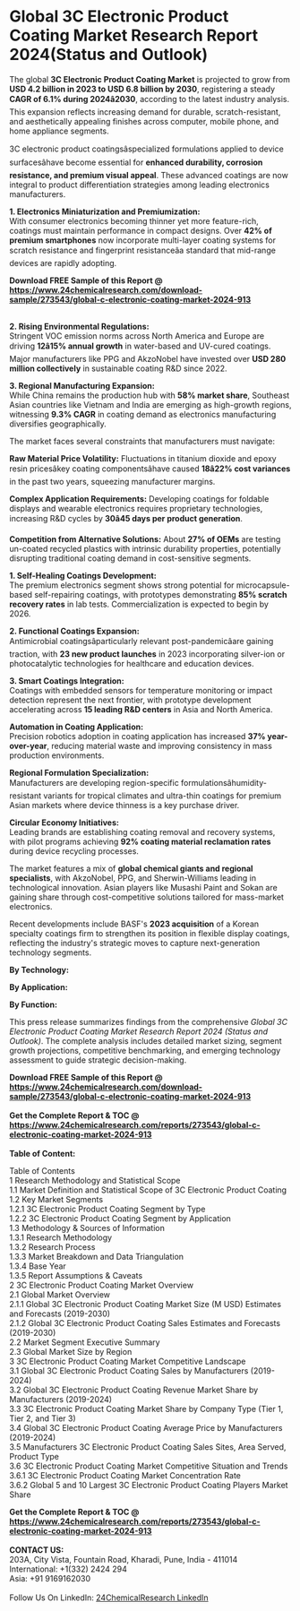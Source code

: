 <h1>Global 3C Electronic Product Coating Market Research Report 2024(Status and Outlook)</h1><p>The global <strong>3C Electronic Product Coating Market</strong> is projected to grow from <strong>USD 4.2 billion in 2023 to USD 6.8 billion by 2030</strong>, registering a steady <strong>CAGR of 6.1% during 2024â2030</strong>, according to the latest industry analysis. This expansion reflects increasing demand for durable, scratch-resistant, and aesthetically appealing finishes across computer, mobile phone, and home appliance segments.</p><p>3C electronic product coatingsâspecialized formulations applied to device surfacesâhave become essential for <strong>enhanced durability, corrosion resistance, and premium visual appeal</strong>. These advanced coatings are now integral to product differentiation strategies among leading electronics manufacturers.</p><p><strong>1. Electronics Miniaturization and Premiumization:</strong><br>
With consumer electronics becoming thinner yet more feature-rich, coatings must maintain performance in compact designs. Over <strong>42% of premium smartphones</strong> now incorporate multi-layer coating systems for scratch resistance and fingerprint resistanceâa standard that mid-range devices are rapidly adopting.</p><div><b>Download FREE Sample of this Report @ 
            <a href="https://www.24chemicalresearch.com/download-sample/273543/global-c-electronic-coating-market-2024-913">
            https://www.24chemicalresearch.com/download-sample/273543/global-c-electronic-coating-market-2024-913</a></b></div><br><p><strong>2. Rising Environmental Regulations:</strong><br>
Stringent VOC emission norms across North America and Europe are driving <strong>12â15% annual growth</strong> in water-based and UV-cured coatings. Major manufacturers like PPG and AkzoNobel have invested over <strong>USD 280 million collectively</strong> in sustainable coating R&amp;D since 2022.</p><p><strong>3. Regional Manufacturing Expansion:</strong><br>
While China remains the production hub with <strong>58% market share</strong>, Southeast Asian countries like Vietnam and India are emerging as high-growth regions, witnessing <strong>9.3% CAGR</strong> in coating demand as electronics manufacturing diversifies geographically.</p><p>The market faces several constraints that manufacturers must navigate:</p><p><strong>Raw Material Price Volatility:</strong> Fluctuations in titanium dioxide and epoxy resin pricesâkey coating componentsâhave caused <strong>18â22% cost variances</strong> in the past two years, squeezing manufacturer margins.</p><p><strong>Complex Application Requirements:</strong> Developing coatings for foldable displays and wearable electronics requires proprietary technologies, increasing R&amp;D cycles by <strong>30â45 days per product generation</strong>.</p><p><strong>Competition from Alternative Solutions:</strong> About <strong>27% of OEMs</strong> are testing un-coated recycled plastics with intrinsic durability properties, potentially disrupting traditional coating demand in cost-sensitive segments.</p><p><strong>1. Self-Healing Coatings Development:</strong><br>
The premium electronics segment shows strong potential for microcapsule-based self-repairing coatings, with prototypes demonstrating <strong>85% scratch recovery rates</strong> in lab tests. Commercialization is expected to begin by 2026.</p><p><strong>2. Functional Coatings Expansion:</strong><br>
Antimicrobial coatingsâparticularly relevant post-pandemicâare gaining traction, with <strong>23 new product launches</strong> in 2023 incorporating silver-ion or photocatalytic technologies for healthcare and education devices.</p><p><strong>3. Smart Coatings Integration:</strong><br>
Coatings with embedded sensors for temperature monitoring or impact detection represent the next frontier, with prototype development accelerating across <strong>15 leading R&amp;D centers</strong> in Asia and North America.</p><p><strong>Automation in Coating Application:</strong><br>
	Precision robotics adoption in coating application has increased <strong>37% year-over-year</strong>, reducing material waste and improving consistency in mass production environments.</p><p><strong>Regional Formulation Specialization:</strong><br>
	Manufacturers are developing region-specific formulationsâhumidity-resistant variants for tropical climates and ultra-thin coatings for premium Asian markets where device thinness is a key purchase driver.</p><p><strong>Circular Economy Initiatives:</strong><br>
	Leading brands are establishing coating removal and recovery systems, with pilot programs achieving <strong>92% coating material reclamation rates</strong> during device recycling processes.</p><p>The market features a mix of <strong>global chemical giants and regional specialists</strong>, with AkzoNobel, PPG, and Sherwin-Williams leading in technological innovation. Asian players like Musashi Paint and Sokan are gaining share through cost-competitive solutions tailored for mass-market electronics.</p><p>Recent developments include BASF's <strong>2023 acquisition</strong> of a Korean specialty coatings firm to strengthen its position in flexible display coatings, reflecting the industry's strategic moves to capture next-generation technology segments.</p><p><strong>By Technology:</strong></p><p><strong>By Application:</strong></p><p><strong>By Function:</strong></p><p>This press release summarizes findings from the comprehensive <em>Global 3C Electronic Product Coating Market Research Report 2024 (Status and Outlook)</em>. The complete analysis includes detailed market sizing, segment growth projections, competitive benchmarking, and emerging technology assessment to guide strategic decision-making.</p><div><b>Download FREE Sample of this Report @ 
            <a href="https://www.24chemicalresearch.com/download-sample/273543/global-c-electronic-coating-market-2024-913">
            https://www.24chemicalresearch.com/download-sample/273543/global-c-electronic-coating-market-2024-913</a></b></div><br><div><b>Get the Complete Report & TOC @ 
            <a href="https://www.24chemicalresearch.com/reports/273543/global-c-electronic-coating-market-2024-913">
            https://www.24chemicalresearch.com/reports/273543/global-c-electronic-coating-market-2024-913</a></b></div><br>
            <b>Table of Content:</b><p>Table of Contents<br />
1 Research Methodology and Statistical Scope<br />
1.1 Market Definition and Statistical Scope of 3C Electronic Product Coating<br />
1.2 Key Market Segments<br />
1.2.1 3C Electronic Product Coating Segment by Type<br />
1.2.2 3C Electronic Product Coating Segment by Application<br />
1.3 Methodology & Sources of Information<br />
1.3.1 Research Methodology<br />
1.3.2 Research Process<br />
1.3.3 Market Breakdown and Data Triangulation<br />
1.3.4 Base Year<br />
1.3.5 Report Assumptions & Caveats<br />
2 3C Electronic Product Coating Market Overview<br />
2.1 Global Market Overview<br />
2.1.1 Global 3C Electronic Product Coating Market Size (M USD) Estimates and Forecasts (2019-2030)<br />
2.1.2 Global 3C Electronic Product Coating Sales Estimates and Forecasts (2019-2030)<br />
2.2 Market Segment Executive Summary<br />
2.3 Global Market Size by Region<br />
3 3C Electronic Product Coating Market Competitive Landscape<br />
3.1 Global 3C Electronic Product Coating Sales by Manufacturers (2019-2024)<br />
3.2 Global 3C Electronic Product Coating Revenue Market Share by Manufacturers (2019-2024)<br />
3.3 3C Electronic Product Coating Market Share by Company Type (Tier 1, Tier 2, and Tier 3)<br />
3.4 Global 3C Electronic Product Coating Average Price by Manufacturers (2019-2024)<br />
3.5 Manufacturers 3C Electronic Product Coating Sales Sites, Area Served, Product Type<br />
3.6 3C Electronic Product Coating Market Competitive Situation and Trends<br />
3.6.1 3C Electronic Product Coating Market Concentration Rate<br />
3.6.2 Global 5 and 10 Largest 3C Electronic Product Coating Players Market Share </p><div><b>Get the Complete Report & TOC @ 
            <a href="https://www.24chemicalresearch.com/reports/273543/global-c-electronic-coating-market-2024-913">
            https://www.24chemicalresearch.com/reports/273543/global-c-electronic-coating-market-2024-913</a></b></div><br><b>CONTACT US:</b><br>
            203A, City Vista, Fountain Road, Kharadi, Pune, India - 411014<br>
            International: +1(332) 2424 294<br>
            Asia: +91 9169162030 <br><br>
            Follow Us On LinkedIn: <a href="https://www.linkedin.com/company/24chemicalresearch/">24ChemicalResearch LinkedIn</a>